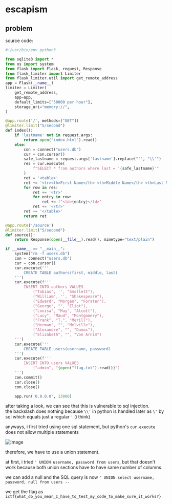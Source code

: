 # escapism

## problem

source code:

```py
#!/usr/bin/env python3

from sqlite3 import *
from os import system
from flask import Flask, request, Response
from flask_limiter import Limiter
from flask_limiter.util import get_remote_address
app = Flask(__name__)
limiter = Limiter(
    get_remote_address,
    app=app,
    default_limits=["50000 per hour"],
    storage_uri="memory://",
)

@app.route('/', methods=["GET"])
@limiter.limit("5/second")
def index():
    if 'lastname' not in request.args:
        return open("index.html").read()
    else:
        con = connect("users.db")
        cur = con.cursor()
        safe_lastname = request.args['lastname'].replace("'", "\\'")
        res = cur.execute(
            f"SELECT * from authors where last = '{safe_lastname}'"
        )
        ret = '<table>'
        ret += '<tr><th>First Name</th> <th>Middle Name</th> <th>Last Name</th></tr>'
        for row in res:
            ret += '<tr>'
            for entry in row:
                ret += f"<td>{entry}</td>"
            ret += '</tr>'
        ret += '</table>'
        return ret

@app.route('/source')
@limiter.limit("5/second")
def source():
    return Response(open(__file__).read(), mimetype="text/plain")

if __name__ == "__main__":
    system("rm -f users.db")
    con = connect("users.db")
    cur = con.cursor()
    cur.execute('''
        CREATE TABLE authors(first, middle, last)
    ''')
    cur.execute(f'''
        INSERT INTO authors VALUES
            ("Tobias", '', "Smollett"),
            ("William", '', "Shakespeare"),
            ("Edward", "Morgan", "Forster"),
            ("George", "", "Eliot"),
            ("Louisa", "May", "Alcott"),
            ("Lucy", "Maud", "Montgomery"),
            ("Frank", "T.", "Merill"),
            ("Herman", "", "Melville"),
            ("Alexandre", "", "Dumas"),
            ("Elizabeth", "", "Von Arnim")
    ''')
    cur.execute('''
        CREATE TABLE users(username, password)
    ''')
    cur.execute(f'''
        INSERT INTO users VALUES
            ("admin", "{open("flag.txt").read()}")
    ''')
    con.commit()
    cur.close()
    con.close()

    app.run('0.0.0.0', 13000)
```

after taking a look, we can see that this is vulnerable to sql injection.<br>
the backslash does nothing because `\\'` in python is handled later as `\'` by sql which equals just a regular `'` (i think)

anyways, i first tried using one sql statement, but python's `cur.execute` does not allow multiple statements

![image](https://github.com/quasar098/ctf-writeups/assets/70716985/4e8d3ba2-7001-4f30-920b-4699df3b62f8)

therefore, we have to use a union statement.

at first, i tried `' UNION username, password from users`, but that doesn't work because both union sections have to have same number of columns.

we can add a null and the SQL query is now `' UNION select username, password, null from users --`

we get the flag as `ictf{what_do_you_mean_I_have_to_test_my_code_to_make_sure_it_works?}`
